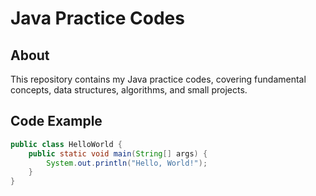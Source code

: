 # Java Practice Codes

## About
This repository contains my Java practice codes, covering fundamental concepts, data structures, algorithms, and small projects.

## Code Example
```java
public class HelloWorld {
    public static void main(String[] args) {
        System.out.println("Hello, World!");
    }
}
